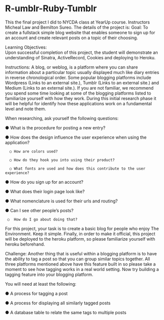 # R-umblr-Ruby-Tumblr
This the final project I did to NYCDA class at YearUp course. Instructors Micheal Law and Bemilton Sureo. The details of the project is:
Goal:
To create a fullstack simple blog website that enables someone to sign up for an account and create relevant posts on a topic of their choosing.
 
Learning Objectives:  
Upon successful completion of this project, the student will demonstrate an understanding of Sinatra, ActiveRecord, Cookies and deploying to Heroku.
 
Instructions:
A blog, or weblog, is a platform where you can share information about a particular topic usually displayed much like diary entries in reverse chronological order. Some popular blogging platforms include Wordpress (Links to an external site.), Tumblr (Links to an external site.) and Medium (Links to an external site.). If you are not familiar, we recommend you spend some time looking at some of the blogging platforms listed to familiarize yourself with how they work. During this initial research phase it will be helpful for identify how these applications work on a fundamental level and note them.
 
When researching, ask yourself the following questions:

   ●	What is the procedure for posting a new entry?

   ●	How does the design influence the user experience when using the application?
    
      ○	How are colors used?
    
      ○	How do they hook you into using their product?
    
      ○	What fonts are used and how does this contribute to the user experience?
    
   ●	How do you sign up for an account?

   ●	What does their login page look like?

   ●	What nomenclature is used for their urls and routing?

   ●	Can I see other people’s posts?

     ○	How do I go about doing that?
 
For this project, your task is to create a basic blog for people who enjoy The Environment. Keep it simple. Finally, in order to make it official, this project will be deployed to the heroku platform, so please familiarize yourself with heroku beforehand.
 
Challenge:
Another thing that is useful within a blogging platform is to have the ability to tag a post so that you can group similar topics together. All three platforms mentioned above have this feature built in so please take a moment to see how tagging works in a real world setting. Now try building a tagging feature into your blogging platform.
 
You will need at least the following:

   ●	A process for tagging a post
  
   ●	A process for displaying all similarly tagged posts
  
   ●	A database table to relate the same tags to multiple posts
